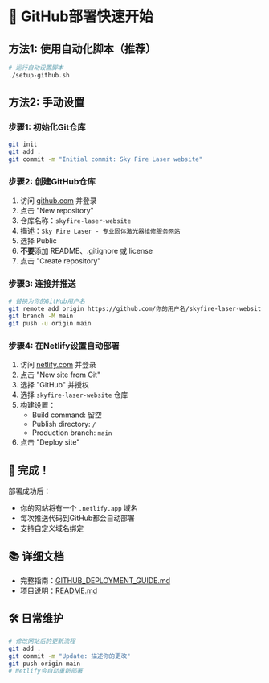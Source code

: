 # 🚀 GitHub部署快速开始

## 方法1: 使用自动化脚本（推荐）

```bash
# 运行自动设置脚本
./setup-github.sh
```

## 方法2: 手动设置

### 步骤1: 初始化Git仓库
```bash
git init
git add .
git commit -m "Initial commit: Sky Fire Laser website"
```

### 步骤2: 创建GitHub仓库
1. 访问 [github.com](https://github.com) 并登录
2. 点击 "New repository"
3. 仓库名称：`skyfire-laser-website`
4. 描述：`Sky Fire Laser - 专业固体激光器维修服务网站`
5. 选择 Public
6. **不要**添加 README、.gitignore 或 license
7. 点击 "Create repository"

### 步骤3: 连接并推送
```bash
# 替换为你的GitHub用户名
git remote add origin https://github.com/你的用户名/skyfire-laser-website.git
git branch -M main
git push -u origin main
```

### 步骤4: 在Netlify设置自动部署
1. 访问 [netlify.com](https://netlify.com) 并登录
2. 点击 "New site from Git"
3. 选择 "GitHub" 并授权
4. 选择 `skyfire-laser-website` 仓库
5. 构建设置：
   - Build command: 留空
   - Publish directory: `/`
   - Production branch: `main`
6. 点击 "Deploy site"

## 🎉 完成！

部署成功后：
- 你的网站将有一个 `.netlify.app` 域名
- 每次推送代码到GitHub都会自动部署
- 支持自定义域名绑定

## 📚 详细文档

- 完整指南：[GITHUB_DEPLOYMENT_GUIDE.md](./GITHUB_DEPLOYMENT_GUIDE.md)
- 项目说明：[README.md](./README.md)

## 🛠️ 日常维护

```bash
# 修改网站后的更新流程
git add .
git commit -m "Update: 描述你的更改"
git push origin main
# Netlify会自动重新部署
``` 